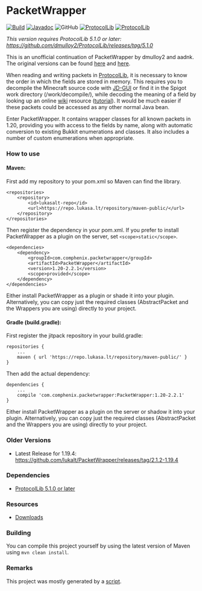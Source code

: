 # PacketWrapper

[![Build](https://github.com/lukalt/PacketWrapper/actions/workflows/build.yml/badge.svg)](https://github.com/lukalt/PacketWrapper/actions/workflows/build.yml)
[![Javadoc](https://img.shields.io/badge/JavaDoc-Online-green)](https://lukalt.github.io/PacketWrapper/javadocs/apidocs)
![GitHub](https://img.shields.io/github/license/lukalt/PacketWrapper)
[![ProtocolLib](https://img.shields.io/badge/ProtocolLib-5.1.0-blue)](https://github.com/dmulloy2/ProtocolLib/releases/tag/5.1.0)
[![ProtocolLib](https://img.shields.io/badge/Minecraft%201.20.1-green)](https://papermc.io/downloads/paper)

*This version requires ProtocolLib 5.1.0 or later: https://github.com/dmulloy2/ProtocolLib/releases/tag/5.1.0*

This is an unofficial continuation of PacketWrapper by dmulloy2 and aadnk. The original versions can be found [here](https://github.com/dmulloy2/PacketWrapper) and [here](https://github.com/aadnk/PacketWrapper).

When reading and writing packets in [ProtocolLib](http://www.spigotmc.org/resources/protocollib.1997/), it is necessary to know the order in which the fields are stored in memory. This requires you to decompile the Minecraft source code with [JD-GUI](http://jd.benow.ca/) or find it in the Spigot work directory (/work/decompile/), while decoding the meaning of a field by looking up an online [wiki](http://www.wiki.vg/Protocol) resource ([tutorial](http://forums.bukkit.org/threads/lib-1-4-6-protocollib-2-0-0-safely-and-easily-modify-sent-and-recieved-packets.101035/page-2#post-1366140)). It would be much easier if these packets could be accessed as any other normal Java bean. 

Enter PacketWrapper. It contains wrapper classes for all known packets in 1.20, providing you with access to the fields by name, along with automatic conversion to existing Bukkit enumerations and classes. It also includes a number of custom enumerations when appropriate.

### How to use

#### Maven:

First add my repository to your pom.xml so Maven can find the library.

```
<repositories>
    <repository>
        <id>lukasalt-repo</id>
        <url>https://repo.lukasa.lt/repository/maven-public/</url>
    </repository>
</repositories>
```

Then register the dependency in your pom.xml. If you prefer to install PacketWrapper as a plugin on the server, set `<scope>static</scope>`.

```
<dependencies>
    <dependency>
        <groupId>com.comphenix.packetwrapper</groupId>
        <artifactId>PacketWrapper</artifactId>
        <version>1.20-2.2.1</version>
        <scope>provided</scope>
    </dependency>
</dependencies>
```

Either install PacketWrapper as a plugin or shade it into your plugin. Alternatively, you can copy just the required classes (AbstractPacket and the Wrappers you are using) directly to your project.


#### Gradle (build.gradle):

First register the jitpack repository in your build.gradle:


```
repositories {
    ...
    maven { url 'https://repo.lukasa.lt/repository/maven-public/' }
}
```

Then add the actual dependency:

```
dependencies {
    ...
    compile 'com.comphenix.packetwrapper:PacketWrapper:1.20-2.2.1'
}
```

Either install PacketWrapper as a plugin on the server or shadow it into your plugin. Alternatively, you can copy just the required classes (AbstractPacket and the Wrappers you are using) directly to your project.

### Older Versions
* Latest Release for 1.19.4: https://github.com/lukalt/PacketWrapper/releases/tag/2.1.2-1.19.4

### Dependencies
* [ProtocolLib 5.1.0 or later](https://github.com/dmulloy2/ProtocolLib/releases/tag/5.1.0)

### Resources
* [Downloads](https://github.com/lukalt/PacketWrapper/releases)

### Building
You can compile this project yourself by using the latest version of Maven using `mvn clean install`.

### Remarks
This project was mostly generated by a [script](https://github.com/lukalt/packetwrapper-generator). 
